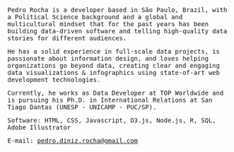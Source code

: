 <samp>
	
Pedro Rocha is a developer based in São Paulo, Brazil, with a Political Science background and a global and multicultural mindset that for the past years has been building data-driven software and telling high-quality data stories for different audiences.

He has a solid experience in full-scale data projects, is passionate about information design, and loves helping organizations go beyond data, creating clear and engaging data visualizations & infographics using state-of-art web development technologies.

Currently, he works as Data Developer at TOP Worldwide and is pursuing his Ph.D. in International Relations at San Tiago Dantas (UNESP - UNICAMP - PUC/SP).

Software: HTML, CSS, Javascript, D3.js, Node.js, R, SQL, Adobe Illustrator

E-mail: pedro.diniz.rocha@gmail.com

</samp>
